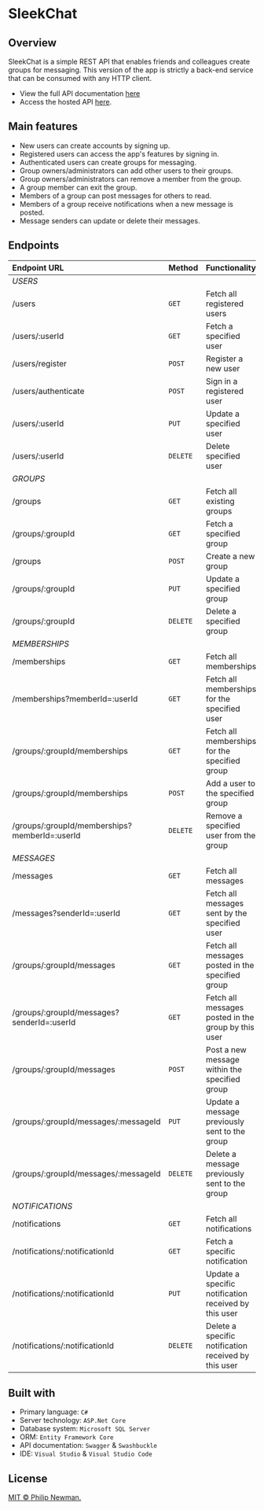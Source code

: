 # SleekChat

<!-- Include relevant badges here -->


## Overview
SleekChat is a simple REST API that enables friends and colleagues create groups for messaging. 
This version of the app is strictly a back-end service that can be consumed with any HTTP client. 

- View the full API documentation [here](/apidocs)  
- Access the hosted API [here](/api).


## Main features
- New users can create accounts by signing up.
- Registered users can access the app's features by signing in.
- Authenticated users can create groups for messaging.
- Group owners/administrators can add other users to their groups.
- Group owners/administrators can remove a member from the group.
- A group member can exit the group.
- Members of a group can post messages for others to read.
- Members of a group receive notifications when a new message is posted.
- Message senders can update or delete their messages.


## Endpoints

| Endpoint URL       | Method    | Functionality   |
| :----------------- | :------------- | :-------------- |
|_*USERS*_             |        |                               |
| /users               | ```GET```    | Fetch all registered users    |  
| /users/:userId       | ```GET```    | Fetch a specified user    |
| /users/register      | ```POST```   | Register a new user    |  
| /users/authenticate  | ```POST```   | Sign in a registered user  |  
| /users/:userId       | ```PUT```    | Update a specified user    |
| /users/:userId       | ```DELETE``` | Delete specified user    |
|_*GROUPS*_            |        |                               |
| /groups              | ```GET```    | Fetch all existing groups |  
| /groups/:groupId     | ```GET```    | Fetch a specified group |
| /groups              | ```POST```   | Create a new group |  
| /groups/:groupId     | ```PUT```    | Update a specified group |
| /groups/:groupId     | ```DELETE``` | Delete a specified group |
|_*MEMBERSHIPS*_                                |        |                               |
| /memberships                                  | ```GET```    | Fetch all memberships |  
| /memberships?memberId=:userId                 | ```GET```    | Fetch all memberships for the specified user |  
| /groups/:groupId/memberships                  | ```GET```    | Fetch all memberships for the specified group |
| /groups/:groupId/memberships                  | ```POST```   | Add a user to the specified group |  
| /groups/:groupId/memberships?memberId=:userId | ```DELETE``` | Remove a specified user from the group |
|_*MESSAGES*_                                |        |                               |
| /messages                                  | ```GET```    | Fetch all messages |  
| /messages?senderId=:userId                 | ```GET```    | Fetch all messages sent by the specified user |  
| /groups/:groupId/messages                  | ```GET```    | Fetch all messages posted in the specified group |
| /groups/:groupId/messages?senderId=:userId | ```GET```    | Fetch all messages posted in the group by this user |
| /groups/:groupId/messages                  | ```POST```   | Post a new message within the specified group |  
| /groups/:groupId/messages/:messageId       | ```PUT```    | Update a message previously sent to the group |
| /groups/:groupId/messages/:messageId       | ```DELETE``` |  Delete a message previously sent to the group |
|_*NOTIFICATIONS*_                |        |                               |
| /notifications                  | ```GET```    | Fetch all notifications |  
| /notifications/:notificationId  | ```GET```    | Fetch a specific notification |
| /notifications/:notificationId  | ```PUT```    | Update a specific notification received by this user |
| /notifications/:notificationId  | ```DELETE``` | Delete a specific notification received by this user |


## Built with

- Primary language: ```C#``` 
- Server technology: ```ASP.Net Core```
- Database system: ```Microsoft SQL Server```
- ORM: ```Entity Framework Core```
- API documentation: ```Swagger``` & ```Swashbuckle```
- IDE: ```Visual Studio``` & ```Visual Studio Code```


## License
[MIT © Philip Newman.](../LICENSE)
